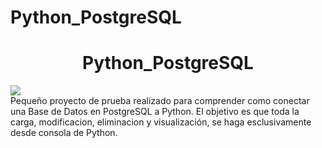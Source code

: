 # Python_PostgreSQL

<h1 align="center"> Python_PostgreSQL </h1>

<p align="left">
<img src="https://img.shields.io/badge/STATUS-EN%20DESAROLLO-green">
</br>
Pequeño proyecto de prueba realizado para comprender como conectar una Base de Datos en PostgreSQL a Python.
El objetivo es que toda la carga, modificacion, eliminacion y visualización, se haga esclusivamente desde consola de Python.
</p>